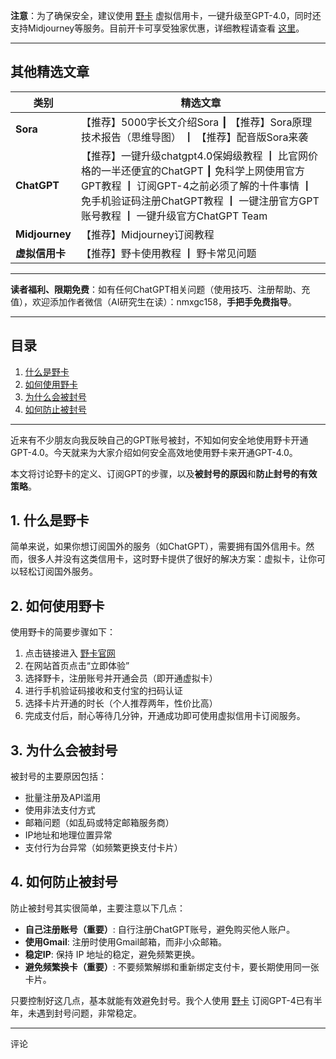 **注意**：为了确保安全，建议使用 [野卡](https://bit.ly/bewildcard) 虚拟信用卡，一键升级至GPT-4.0，同时还支持Midjourney等服务。目前开卡可享受独家优惠，详细教程请查看 [这里](https://bit.ly/bewildcard)。

---

## 其他精选文章

| 类别          | 精选文章                                                                         |
|---------------|---------------------------------------------------------------------------------|
| **Sora**      | 【推荐】5000字长文介绍Sora ┃ 【推荐】Sora原理技术报告（思维导图） ┃ 【推荐】配音版Sora来袭 |
| **ChatGPT**   | 【推荐】一键升级chatgpt4.0保姆级教程 ┃ 比官网价格的一半还便宜的ChatGPT ┃ 免科学上网使用官方GPT教程 ┃ 订阅GPT-4之前必须了解的十件事情 ┃ 免手机验证码注册ChatGPT教程 ┃ 一键注册官方GPT账号教程 ┃ 一键升级官方ChatGPT Team |
| **Midjourney** | 【推荐】Midjourney订阅教程                                                    |
| **虚拟信用卡** | 【推荐】野卡使用教程 ┃ 野卡常见问题                                   |

---

**读者福利、限期免费**：如有任何ChatGPT相关问题（使用技巧、注册帮助、充值），欢迎添加作者微信（AI研究生在读）：nmxgc158，**手把手免费指导**。

---

## 目录

1. [什么是野卡](#1-什么是野卡)
2. [如何使用野卡](#2-如何使用野卡)
3. [为什么会被封号](#3-为什么会被封号)
4. [如何防止被封号](#4-如何防止被封号)

---

近来有不少朋友向我反映自己的GPT账号被封，不知如何安全地使用野卡开通GPT-4.0。今天就来为大家介绍如何安全高效地使用野卡来开通GPT-4.0。

本文将讨论野卡的定义、订阅GPT的步骤，以及**被封号的原因**和**防止封号的有效策略**。

## 1. 什么是野卡

简单来说，如果你想订阅国外的服务（如ChatGPT），需要拥有国外信用卡。然而，很多人并没有这类信用卡，这时野卡提供了很好的解决方案：虚拟卡，让你可以轻松订阅国外服务。

## 2. 如何使用野卡

使用野卡的简要步骤如下：

1. 点击链接进入 [野卡官网](https://bit.ly/bewildcard)
2. 在网站首页点击“立即体验”
3. 选择野卡，注册账号并开通会员（即开通虚拟卡）
4. 进行手机验证码接收和支付宝的扫码认证
5. 选择卡片开通的时长（个人推荐两年，性价比高）
6. 完成支付后，耐心等待几分钟，开通成功即可使用虚拟信用卡订阅服务。

## 3. 为什么会被封号

被封号的主要原因包括：

- 批量注册及API滥用
- 使用非法支付方式
- 邮箱问题（如乱码或特定邮箱服务商）
- IP地址和地理位置异常
- 支付行为台异常（如频繁更换支付卡片）

## 4. 如何防止被封号

防止被封号其实很简单，主要注意以下几点：

- **自己注册账号（重要）**: 自行注册ChatGPT账号，避免购买他人账户。
- **使用Gmail**: 注册时使用Gmail邮箱，而非小众邮箱。
- **稳定IP**: 保持 IP 地址的稳定，避免频繁更换。
- **避免频繁换卡（重要）**: 不要频繁解绑和重新绑定支付卡，要长期使用同一张卡片。

只要控制好这几点，基本就能有效避免封号。我个人使用 [野卡](https://bit.ly/bewildcard) 订阅GPT-4已有半年，未遇到封号问题，非常稳定。

---
评论